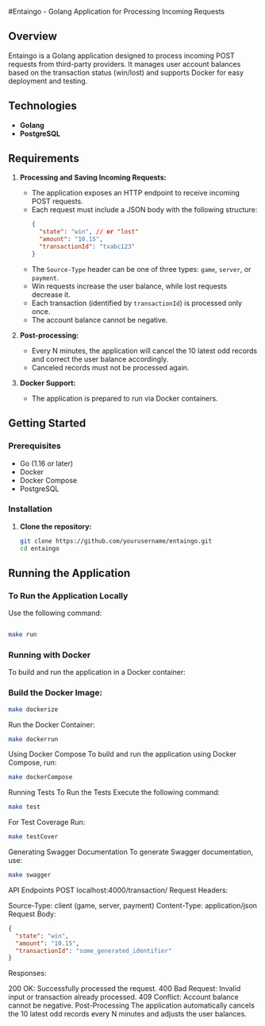 #Entaingo - Golang Application for Processing Incoming Requests

## Overview

Entaingo is a Golang application designed to process incoming POST requests from third-party providers. It manages user account balances based on the transaction status (win/lost) and supports Docker for easy deployment and testing.

## Technologies

- **Golang**
- **PostgreSQL**

## Requirements

1. **Processing and Saving Incoming Requests:**
   - The application exposes an HTTP endpoint to receive incoming POST requests.
   - Each request must include a JSON body with the following structure:
     ```json
     {
       "state": "win", // or "lost"
       "amount": "10.15",
       "transactionId": "txabc123"
     }
     ```
   - The `Source-Type` header can be one of three types: `game`, `server`, or `payment`.
   - Win requests increase the user balance, while lost requests decrease it.
   - Each transaction (identified by `transactionId`) is processed only once.
   - The account balance cannot be negative.

2. **Post-processing:**
   - Every N minutes, the application will cancel the 10 latest odd records and correct the user balance accordingly.
   - Canceled records must not be processed again.

3. **Docker Support:**
   - The application is prepared to run via Docker containers.

## Getting Started

### Prerequisites

- Go (1.16 or later)
- Docker
- Docker Compose
- PostgreSQL

### Installation

1. **Clone the repository:**
   ```bash
   git clone https://github.com/yourusername/entaingo.git
   cd entaingo
   ```

## Running the Application
### To Run the Application Locally
Use the following command:

```bash

make run

```

### Running with Docker
To build and run the application in a Docker container:

###  Build the Docker Image:

```bash
make dockerize
```

Run the Docker Container:

```bash
make dockerrun
```

Using Docker Compose
To build and run the application using Docker Compose, run:

```bash
make dockerCompose
```

Running Tests
To Run the Tests
Execute the following command:

```bash
make test
```

For Test Coverage
Run:

```bash
make testCover
```

Generating Swagger Documentation
To generate Swagger documentation, use:

```bash
make swagger

```

API Endpoints
POST localhost:4000/transaction/
Request Headers:

Source-Type: client (game, server, payment)
Content-Type: application/json
Request Body:

```json
{
  "state": "win",
  "amount": "10.15",
  "transactionId": "some_generated_identifier"
}
```
Responses:

200 OK: Successfully processed the request.
400 Bad Request: Invalid input or transaction already processed.
409 Conflict: Account balance cannot be negative.
Post-Processing
The application automatically cancels the 10 latest odd records every N minutes and adjusts the user balances.



